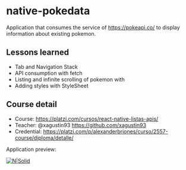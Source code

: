 # native-pokedata
Application that consumes the service of https://pokeapi.co/ to display information about existing pokemon.

## Lessons learned
- Tab and Navigation Stack
- API consumption with fetch
- Listing and infinite scrolling of pokemon with <FlatList />
- Adding styles with StyleSheet

## Course detail
- Course: https://platzi.com/cursos/react-native-listas-apis/
- Teacher: @xagustin93 https://github.com/xagustin93
- Credential: https://platzi.com/p/alexanderbriones/curso/2557-course/diploma/detalle/

Application preview:

[![N|Solid](https://i.ibb.co/K0ZgkYx/pokeapp.png)](https://i.ibb.co/K0ZgkYx/pokeapp.png)

